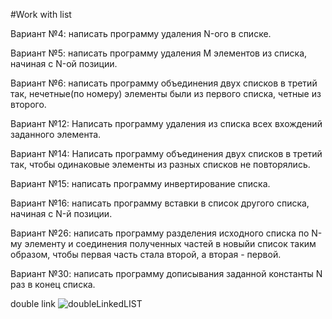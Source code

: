 #Work with list

Вариант №4: написать программу удаления N-ого в списке.

Вариант №5: написать программу удаления M элементов из списка, начиная с N-ой позиции.

Вариант №6: написать программу объединения двух списков в третий так, нечетные(по номеру) элементы
были из первого списка, четные из второго.

Вариант №12: Написать программу удаления из списка всех вхождений заданного элемента.

Вариант №14: Написать программу объединения двух списков в третий так, чтобы одинаковые элементы из
разных списков не повторялись.

Вариант №15: написать программу инвертирование списка.

Вариант №16: написать программу вставки в список другого списка, начиная с N-й позиции.

Вариант №26: написать программу разделения исходного списка по N-му элементу и соединения полученных частей
в новыйи список таким образом, чтобы первая часть стала второй, а вторая - первой.

Вариант №30: написать программу дописывания заданной константы N раз в конец списка. 

double link
![doubleLinkedLIST](https://www.google.com/url?sa=i&url=https%3A%2F%2Fsubscription.packtpub.com%2Fbook%2Fprogramming%2F9781785285493%2F5%2Fch05lvl1sec41%2Fdoubly-linked-lists&psig=AOvVaw2CypoiyW3HrRb_EQPqn-f6&ust=1586986176601000&source=images&cd=vfe&ved=0CAIQjRxqFwoTCKD0s7nu6OgCFQAAAAAdAAAAABAD)


